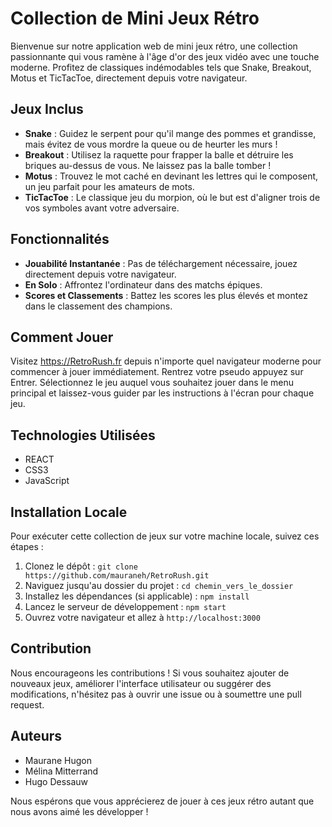 # Collection de Mini Jeux Rétro

Bienvenue sur notre application web de mini jeux rétro, une collection passionnante qui vous ramène à l'âge d'or des jeux vidéo avec une touche moderne. Profitez de classiques indémodables tels que Snake, Breakout, Motus et TicTacToe, directement depuis votre navigateur.

## Jeux Inclus

- **Snake** : Guidez le serpent pour qu'il mange des pommes et grandisse, mais évitez de vous mordre la queue ou de heurter les murs !
- **Breakout** : Utilisez la raquette pour frapper la balle et détruire les briques au-dessus de vous. Ne laissez pas la balle tomber !
- **Motus** : Trouvez le mot caché en devinant les lettres qui le composent, un jeu parfait pour les amateurs de mots.
- **TicTacToe** : Le classique jeu du morpion, où le but est d'aligner trois de vos symboles avant votre adversaire.

## Fonctionnalités

- **Jouabilité Instantanée** : Pas de téléchargement nécessaire, jouez directement depuis votre navigateur.
- **En Solo** : Affrontez l'ordinateur dans des matchs épiques.
- **Scores et Classements** : Battez les scores les plus élevés et montez dans le classement des champions.

## Comment Jouer

Visitez https://RetroRush.fr depuis n'importe quel navigateur moderne pour commencer à jouer immédiatement. Rentrez votre pseudo appuyez sur Entrer. Sélectionnez le jeu auquel vous souhaitez jouer dans le menu principal et laissez-vous guider par les instructions à l'écran pour chaque jeu.

## Technologies Utilisées

- REACT
- CSS3
- JavaScript

## Installation Locale

Pour exécuter cette collection de jeux sur votre machine locale, suivez ces étapes :

1. Clonez le dépôt : `git clone https://github.com/mauraneh/RetroRush.git`
2. Naviguez jusqu'au dossier du projet : `cd chemin_vers_le_dossier`
3. Installez les dépendances (si applicable) : `npm install`
4. Lancez le serveur de développement : `npm start`
5. Ouvrez votre navigateur et allez à `http://localhost:3000`

## Contribution

Nous encourageons les contributions ! Si vous souhaitez ajouter de nouveaux jeux, améliorer l'interface utilisateur ou suggérer des modifications, n'hésitez pas à ouvrir une issue ou à soumettre une pull request.


## Auteurs

- Maurane Hugon
- Mélina Mitterrand
- Hugo Dessauw

Nous espérons que vous apprécierez de jouer à ces jeux rétro autant que nous avons aimé les développer !
